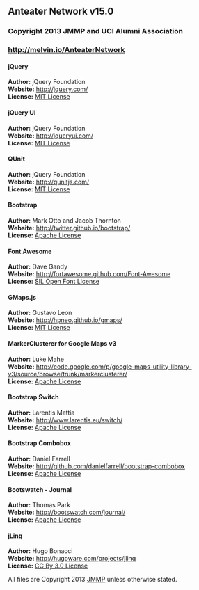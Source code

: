 ## Anteater Network v15.0
### Copyright 2013 JMMP and UCI Alumni Association
### <http://melvin.io/AnteaterNetwork>

#### jQuery
**Author:** jQuery Foundation  
**Website:** <http://jquery.com/>  
**License:** [MIT License](http://github.com/jquery/jquery/blob/master/MIT-LICENSE.txt)  

#### jQuery UI
**Author:** jQuery Foundation  
**Website:** <http://jqueryui.com/>  
**License:** [MIT License](http://github.com/jquery/jquery-ui/blob/master/MIT-LICENSE.txt)  

#### QUnit
**Author:** jQuery Foundation  
**Website:** <http://qunitjs.com/>  
**License:** [MIT License](http://github.com/jquery/jquery-ui/blob/master/MIT-LICENSE.txt)  

#### Bootstrap
**Author:** Mark Otto and Jacob Thornton  
**Website:** <http://twitter.github.io/bootstrap/>  
**License:** [Apache License](http://www.apache.org/licenses/LICENSE-2.0)  

#### Font Awesome
**Author:** Dave Gandy  
**Website:** <http://fortawesome.github.com/Font-Awesome>  
**License:** [SIL Open Font License](http://scripts.sil.org/OFL)  

#### GMaps.js
**Author:** Gustavo Leon  
**Website:** <http://hpneo.github.io/gmaps/>  
**License:** [MIT License](http://opensource.org/licenses/MIT)  

#### MarkerClusterer for Google Maps v3
**Author:** Luke Mahe  
**Website:** <http://code.google.com/p/google-maps-utility-library-v3/source/browse/trunk/markerclusterer/>  
**License:** [Apache License](http://www.apache.org/licenses/LICENSE-2.0)  

#### Bootstrap Switch
**Author:** Larentis Mattia  
**Website:** <http://www.larentis.eu/switch/>  
**License:** [Apache License](http://www.apache.org/licenses/LICENSE-2.0)  

#### Bootstrap Combobox
**Author:** Daniel Farrell  
**Website:** <http://github.com/danielfarrell/bootstrap-combobox>  
**License:** [Apache License](http://www.apache.org/licenses/LICENSE-2.0)  

#### Bootswatch - Journal
**Author:** Thomas Park  
**Website:** <http://bootswatch.com/journal/>  
**License:** [Apache License](http://www.apache.org/licenses/LICENSE-2.0)  

#### jLinq
**Author:** Hugo Bonacci  
**Website:** <http://hugoware.com/projects/jlinq>  
**License:** [CC By 3.0 License](http://creativecommons.org/licenses/by/3.0/)  

All files are Copyright 2013 [JMMP](https://github.com/JMMP) unless otherwise stated.